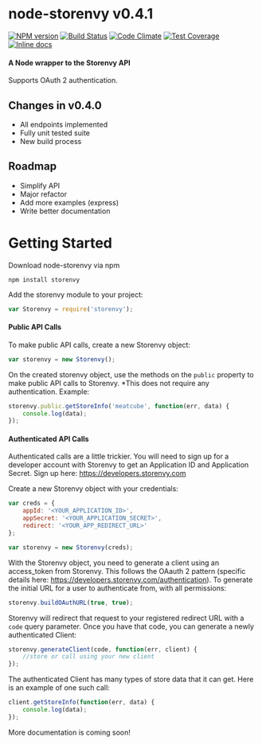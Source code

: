 node-storenvy v0.4.1
=============
[![NPM version](http://img.shields.io/npm/v/storenvy.svg?style=flat)](https://www.npmjs.org/package/storenvy)
[![Build Status](https://travis-ci.org/ryanmurakami/node-storenvy.svg?branch=develop)](https://travis-ci.org/ryanmurakami/node-storenvy)
[![Code Climate](https://codeclimate.com/github/ryanmurakami/node-storenvy/badges/gpa.svg)](https://codeclimate.com/github/ryanmurakami/node-storenvy)
[![Test Coverage](https://codeclimate.com/github/ryanmurakami/node-storenvy/badges/coverage.svg)](https://codeclimate.com/github/ryanmurakami/node-storenvy)
[![Inline docs](http://inch-ci.org/github/ryanmurakami/node-storenvy.svg?branch=master)](http://inch-ci.org/github/ryanmurakami/node-storenvy)
#### A Node wrapper to the Storenvy API
Supports OAuth 2 authentication.

## Changes in v0.4.0
- All endpoints implemented
- Fully unit tested suite
- New build process

## Roadmap
- Simplify API
- Major refactor
- Add more examples (express)
- Write better documentation

# Getting Started
Download node-storenvy via npm
```shell
npm install storenvy
```

Add the storenvy module to your project:
```js
var Storenvy = require('storenvy');
```

#### Public API Calls
To make public API calls, create a new Storenvy object:
```js
var storenvy = new Storenvy();
```

On the created storenvy object, use the methods on the `public` property to make public API calls to Storenvy. *This does not require any authentication.
Example:
```js
storenvy.public.getStoreInfo('meatcube', function(err, data) {
	console.log(data);
});
```

#### Authenticated API Calls
Authenticated calls are a little trickier. You will need to sign up for a developer account with Storenvy to get an Application ID and Application Secret. 
Sign up here: https://developers.storenvy.com

Create a new Storenvy object with your credentials:
```js
var creds = {
	appId: '<YOUR_APPLICATION_ID>',
	appSecret: '<YOUR_APPLICATION_SECRET>',
	redirect: '<YOUR_APP_REDIRECT_URL>'
};

var storenvy = new Storenvy(creds);
```

With the Storenvy object, you need to generate a client using an access_token from Storenvy. This follows the OAauth 2 pattern (specific details here: https://developers.storenvy.com/authentication).
To generate the initial URL for a user to authenticate from, with all permissions:
```js
storenvy.buildOAuthURL(true, true);
```

Storenvy will redirect that request to your registered redirect URL with a `code` query parameter. Once you have that code, you can generate a newly authenticated Client:
```js
storenvy.generateClient(code, function(err, client) {
	//store or call using your new client
});
```

The authenticated Client has many types of store data that it can get. Here is an example of one such call:
```js
client.getStoreInfo(function(err, data) {
	console.log(data);
});
```

More documentation is coming soon!
